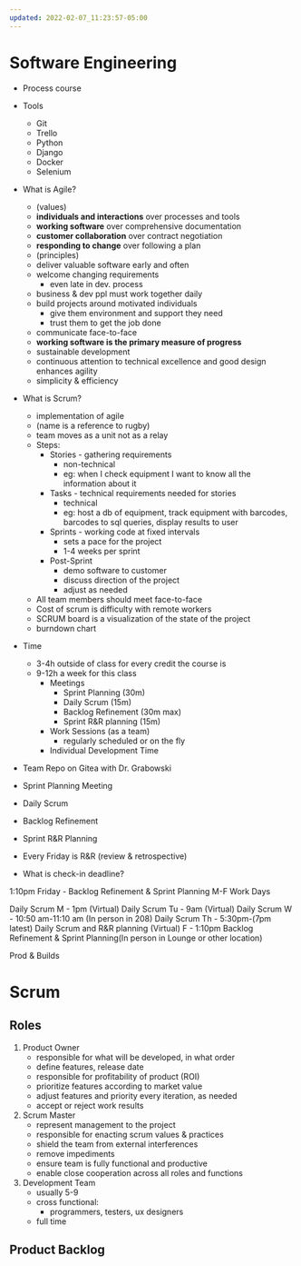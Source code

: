```yaml
---
updated: 2022-02-07_11:23:57-05:00
---
```

# Software Engineering
* Process course
* Tools
	* Git
	* Trello
	* Python
	* Django
	* Docker
	* Selenium
* What is Agile?
	* (values)
	* **individuals and interactions** over processes and tools
	* **working software** over comprehensive documentation
	* **customer collaboration** over contract negotiation
	* **responding to change** over following a plan
	* (principles)
	* deliver valuable software early and often
	* welcome changing requirements
		* even late in dev. process
	* business & dev ppl must work together daily
	* build projects around motivated individuals
		* give them environment and support they need
		* trust them to get the job done
	* communicate face-to-face
	* **working software is the primary measure of progress**
	* sustainable development
	* continuous attention to technical excellence and good design enhances agility
	* simplicity & efficiency 
* What is Scrum?
	* implementation of agile
	* (name is a reference to rugby)
	* team moves as a unit not as a relay
	* Steps:
		* Stories - gathering requirements 
			* non-technical
			* eg: when I check equipment I want to know all the information about it
		* Tasks - technical requirements needed for stories
			* technical
			* eg: host a db of equipment, track equipment with barcodes, barcodes to sql queries, display results to user
		* Sprints - working code at fixed intervals
			* sets a pace for the project
			* 1-4 weeks per sprint
		* Post-Sprint
			* demo software to customer
			* discuss direction of the project
			* adjust as needed
	* All team members should meet face-to-face 
	* Cost of scrum is difficulty with remote workers
	* SCRUM board is a visualization of the state of the project
	* burndown chart
* Time
	* 3-4h outside of class for every credit the course is
	* 9-12h a week for this class
		* Meetings
			* Sprint Planning (30m)
			* Daily Scrum (15m)
			* Backlog Refinement (30m max)
			* Sprint R&R planning (15m)
		* Work Sessions (as a team)
			* regularly scheduled or on the fly
		* Individual Development Time


* Team Repo on Gitea with Dr. Grabowski


* Sprint Planning Meeting
* Daily Scrum
* Backlog Refinement
* Sprint R&R Planning
* Every Friday is R&R (review & retrospective)
* What is check-in deadline?

1:10pm Friday - Backlog Refinement & Sprint Planning
M-F Work Days

Daily Scrum
M  - 1pm (Virtual)  Daily Scrum
Tu - 9am (Virtual)  Daily Scrum
W  - 10:50 am-11:10 am (In person in 208) Daily Scrum
Th - 5:30pm-(7pm latest) Daily Scrum and R&R planning (Virtual)
F  - 1:10pm Backlog Refinement & Sprint Planning(In person in Lounge or other location)

Prod & Builds

# Scrum
## Roles
1. Product Owner
	* responsible for what will be developed, in what order
	* define features, release date
	* responsible for profitability of product (ROI)
	* prioritize features according to market value
	* adjust features and priority every iteration, as needed
	* accept or reject work results
2. Scrum Master
	* represent management to the project
	* responsible for enacting scrum values & practices
	* shield the team from external interferences
	* remove impediments
	* ensure team is fully functional and productive
	* enable close cooperation across all roles and functions
3. Development Team
	* usually 5-9
	* cross functional:
		* programmers, testers, ux designers
	* full time

## Product Backlog
